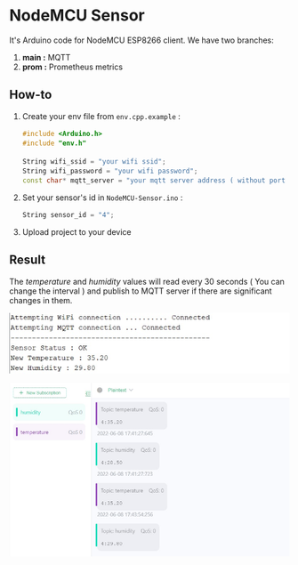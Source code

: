 # NodeMCU Sensor

It's Arduino code for NodeMCU ESP8266 client. We have two branches:

1. **main :** MQTT
2. **prom :** Prometheus metrics

## How-to

1. Create your env file from `env.cpp.example` :

   ```cpp
   #include <Arduino.h>
   #include "env.h"

   String wifi_ssid = "your wifi ssid";
   String wifi_password = "your wifi password";
   const char* mqtt_server = "your mqtt server address ( without port number )";
   ```

2. Set your sensor's id in `NodeMCU-Sensor.ino` :

   ```cpp
   String sensor_id = "4";
   ```

3. Upload project to your device

## Result

The _temperature_ and _humidity_ values will read every 30 seconds ( You can change the interval ) and publish to MQTT server if there are significant changes in them.

![result](.github/result.jpg)

![result2](.github/result-2.jpg)
